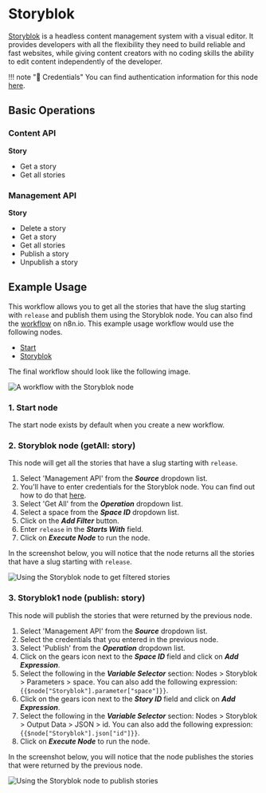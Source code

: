 # Storyblok

[Storyblok](https://www.storyblok.com/) is a headless content management system with a visual editor. It provides developers with all the flexibility they need to build reliable and fast websites, while giving content creators with no coding skills the ability to edit content independently of the developer.

!!! note "🔑 Credentials"
    You can find authentication information for this node [here](/workflow/integrations/credentials/storyblok/).


## Basic Operations

### Content API
**Story**
- Get a story
- Get all stories


### Management API
**Story**
- Delete a story
- Get a story
- Get all stories
- Publish a story
- Unpublish a story


## Example Usage

This workflow allows you to get all the stories that have the slug starting with `release` and publish them using the Storyblok node. You can also find the [workflow](https://n8n.io/workflows/768) on n8n.io. This example usage workflow would use the following nodes.
- [Start](/integrations/core-nodes/n8n-nodes-base.start/)
- [Storyblok]()

The final workflow should look like the following image.

![A workflow with the Storyblok node](/_images/integrations/nodes/storyblok/workflow.png)

### 1. Start node

The start node exists by default when you create a new workflow.

### 2. Storyblok node (getAll: story)

This node will get all the stories that have a slug starting with `release`. 

1. Select 'Management API' from the ***Source*** dropdown list.
2. You'll have to enter credentials for the Storyblok node. You can find out how to do that [here](/integrations/credentials/storyblok/).
3. Select 'Get All' from the ***Operation*** dropdown list.
4. Select a space from the ***Space ID*** dropdown list.
5. Click on the ***Add Filter*** button.
6. Enter `release` in the ***Starts With*** field.
7. Click on ***Execute Node*** to run the node.

In the screenshot below, you will notice that the node returns all the stories that have a slug starting with `release`.

![Using the Storyblok node to get filtered stories](/_images/integrations/nodes/storyblok/storyblok_node.png)



### 3. Storyblok1 node (publish: story)

This node will publish the stories that were returned by the previous node.

1. Select 'Management API' from the ***Source*** dropdown list.
2. Select the credentials that you entered in the previous node.
3. Select 'Publish' from the ***Operation*** dropdown list.
4. Click on the gears icon next to the ***Space ID*** field and click on ***Add Expression***.
5. Select the following in the ***Variable Selector*** section: Nodes > Storyblok > Parameters > space. You can also add the following expression: `{{$node["Storyblok"].parameter["space"]}}`.
6. Click on the gears icon next to the ***Story ID*** field and click on ***Add Expression***.
7. Select the following in the ***Variable Selector*** section: Nodes > Storyblok > Output Data > JSON > id. You can also add the following expression: `{{$node["Storyblok"].json["id"]}}`.
8. Click on ***Execute Node*** to run the node.


In the screenshot below, you will notice that the node publishes the stories that were returned by the previous node.

![Using the Storyblok node to publish stories](/_images/integrations/nodes/storyblok/storyblok1_node.png)

